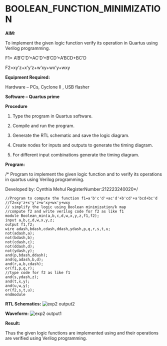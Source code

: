 # BOOLEAN_FUNCTION_MINIMIZATION

**AIM:**

To implement the given logic function verify its operation in Quartus using Verilog programming.

F1= A’B’C’D’+AC’D’+B’CD’+A’BCD+BC’D 

F2=xy’z+x’y’z+w’xy+wx’y+wxy

**Equipment Required:**

Hardware – PCs, Cyclone II , USB flasher

**Software – Quartus prime**

**Procedure**

1.	Type the program in Quartus software.

2.	Compile and run the program.

3.	Generate the RTL schematic and save the logic diagram.

4.	Create nodes for inputs and outputs to generate the timing diagram.

5.	For different input combinations generate the timing diagram.


**Program:**

/* Program to implement the given logic function and to verify its operations in quartus using Verilog programming. 

Developed by: Cynthia Mehul RegisterNumber:212223240020*/
```
//Program to compute the function f1=a'b'c'd'+ac'd'+b'cd'+a'bcd+bc'd
//f2=xy'z+x'y'z+w'xy+wx'y+wxy
// simplify the logic using Boolean minimization/k map 
//compute f2 and write verilog code for f2 as like f1
module Boolean_min(a,b,c,d,w,x,y,z,f1,f2);
input a,b,c,d,w,x,y,z;
output f1,f2;
wire adash,bdash,cdash,ddash,ydash,p,q,r,s,t,u;
not(adash,a);
not(bdash,b);
not(cdash,c);
not(ddash,d);
not(ydash,y);
and(p,bdash,ddash);
and(q,adash,b,d);
and(r,a,b,cdash);
or(f1,p,q,r);
//type code for f2 as like f1
and(s,ydash,z);
and(t,x,y);
and(u,w,y);
or(f2,s,t,u);
endmodule
```


**RTL Schematics:**
![exp2 output2](https://github.com/CynthiaMehul/BOOLEAN_FUNCTION_MINIMIZATION/assets/150319444/98726316-20d4-4fe7-a4d0-e3d800d01364)


**Waveform:**
![exp2 output1](https://github.com/CynthiaMehul/BOOLEAN_FUNCTION_MINIMIZATION/assets/150319444/55dcbe44-2e93-425d-8b66-2db6d89364eb)

**Result:**

Thus the given logic functions are implemented using and their operations are verified using Verilog programming.

